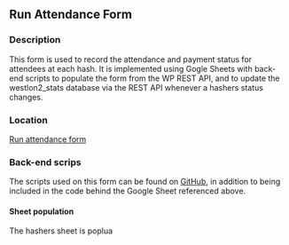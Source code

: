 


## Run Attendance Form
### Description
This form is used to record the attendance and payment status for attendees at each hash.  It is implemented using Gogle Sheets with back-end scripts to populate the form from the WP REST API, and to update the westlon2_stats database via the REST API whenever a hashers status changes.

### Location
[Run attendance form](https://docs.google.com/spreadsheets/d/1K0YOljGE2HHLYWpGt3HI9RvtwQnncWaLmcDvwE-ZFdc/edit#gid=873490598)

### Back-end scrips
The scripts used on this form can be found on [GitHub](https://raw.githubusercontent.com/rajbooth/Hash-Stats/master/code/run_form_scripts.gs), in addition to being included in the code behind the Google Sheet referenced above.

#### Sheet population
The hashers sheet is poplua
<!--stackedit_data:
eyJoaXN0b3J5IjpbMjAxMDg1MTg3NywxMDgyNjg0MzY2LC0xND
E1NTQ1Njc1LC0xOTcxMTk1MDg4LC0zNDUzNDM1NV19
-->